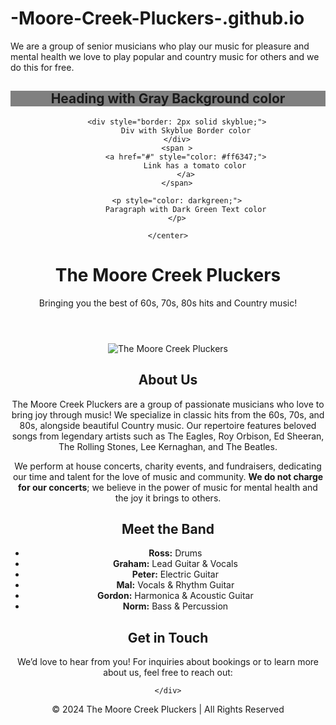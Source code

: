# -Moore-Creek-Pluckers-.github.io
We are a group of senior musicians who play our music for pleasure and mental health 
we love to play popular and country music for others and we do this for free.
<!DOCTYPE html>
<html lang="en">
<head>
    <meta charset="UTF-8">
    <meta name="viewport" content="width=device-width, initial-scale=1.0">
   <div style=”background-color: magenta;”>
</head>
<body>
<center>
        <h2 style="background-color: gray;">
            Heading with Gray Background color
        </h2>

        <div style="border: 2px solid skyblue;">
            Div with Skyblue Border color
        </div>
        <span >
            <a href="#" style="color: #ff6347;">
                Link has a tomato color
            </a>
        </span>

        <p style="color: darkgreen;">
            Paragraph with Dark Green Text color
        </p>
        
    </center>
<header>
    <h1>The Moore Creek Pluckers</h1>
    <p>Bringing you the best of 60s, 70s, 80s hits and Country music!</p>
</header>

<section>
    <img src="pluckercartoon.jpg" alt="The Moore Creek Pluckers">
    <h2>About Us</h2>
    <p>The Moore Creek Pluckers are a group of passionate musicians who love to bring joy through music! We specialize in classic hits from the 60s, 70s, and 80s, alongside beautiful Country music. Our repertoire features beloved songs from legendary artists such as The Eagles, Roy Orbison, Ed Sheeran, The Rolling Stones, Lee Kernaghan, and The Beatles.</p>
    <p>We perform at house concerts, charity events, and fundraisers, dedicating our time and talent for the love of music and community. <strong>We do not charge for our concerts</strong>; we believe in the power of music for mental health and the joy it brings to others.</p>
</section>

<section>
    <h2>Meet the Band</h2>
    <ul>
        <li><strong>Ross:</strong> Drums</li>
        <li><strong>Graham:</strong> Lead Guitar & Vocals</li>
        <li><strong>Peter:</strong> Electric Guitar</li>
        <li><strong>Mal:</strong> Vocals & Rhythm Guitar</li>
        <li><strong>Gordon:</strong> Harmonica & Acoustic Guitar</li>
        <li><strong>Norm:</strong> Bass & Percussion</li>
    </ul>
</section>

<section>
    <h2>Get in Touch</h2>
    <div class="contact-info">
        <p>We’d love to hear from you! For inquiries about bookings or to learn more about us, feel free to reach out:</p>
        
    </div>
</section>

<footer>
    <p>© 2024 The Moore Creek Pluckers | All Rights Reserved</p>
</footer>

</body>
</html>
